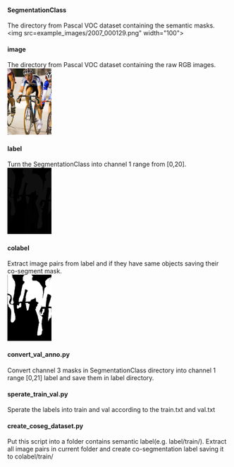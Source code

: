 
#### SegmentationClass
The directory from Pascal VOC dataset containing the semantic masks.<br/>
<img src=example_images/2007_000129.png" width="100">

#### image
The directory from Pascal VOC dataset containing the raw RGB images.<br/>
<img src="example_images/2007_000129.jpg" width="100">

#### label
Turn the SegmentationClass into channel 1 range from [0,20].<br/>
<img src="example_images/2007_000129_0_20.png" width="100">

#### colabel
Extract image pairs from label and if they have same objects saving their co-segment mask.<br/>
<img src="example_images/2007_000129_2007_000323.png" width="100">

#### convert_val_anno.py
Convert channel 3 masks in SegmentationClass directory into channel 1 range [0,21] label and save them in label directory.

#### sperate_train_val.py
Sperate the labels into train and val according to the train.txt and val.txt

#### create_coseg_dataset.py
Put this script into a folder contains semantic label(e.g. label/train/).
Extract all image pairs in current folder and create co-segmentation label saving it to colabel/train/
